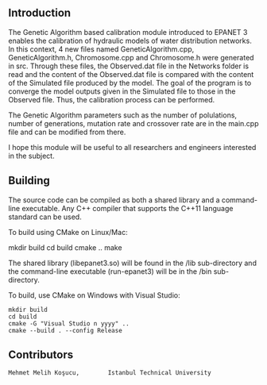 ## Introduction

The Genetic Algorithm based calibration module introduced to EPANET 3 enables the calibration of hydraulic models of water distribution networks. In this context, 4 new files named GeneticAlgorithm.cpp, GeneticAlgorithm.h, Chromosome.cpp and Chromosome.h were generated in src. Through these files, the Observed.dat file in the Networks folder is read and the content of the Observed.dat file is compared with the content of the Simulated file produced by the model. The goal of the program is to converge the model outputs given in the Simulated file to those in the Observed file. Thus, the calibration process can be performed. 

The Genetic Algorithm parameters such as the number of polulations, number of generations, mutation rate and crossover rate are in the main.cpp file and can be modified from there.

I hope this module will be useful to all researchers and engineers interested in the subject.

## Building

The source code can be compiled as both a shared library and a command-line executable. Any C++ compiler that supports the C++11 language standard can be used.

To build using CMake on Linux/Mac:

mkdir build
cd build
cmake .. 
make

The shared library (libepanet3.so) will be found in the /lib sub-directory and the command-line executable (run-epanet3) will be in the /bin sub-directory.

To build, use CMake on Windows with Visual Studio:
```
mkdir build
cd build
cmake -G "Visual Studio n yyyy" ..
cmake --build . --config Release
```
## Contributors
```
Mehmet Melih Koşucu,		Istanbul Technical University
